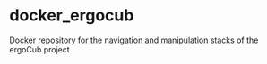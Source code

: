 # docker_ergocub
Docker repository for the navigation and manipulation stacks of the ergoCub project
